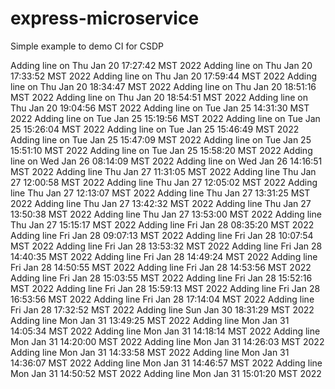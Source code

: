 # express-microservice

Simple example to demo CI for CSDP

Adding line on Thu Jan 20 17:27:42 MST 2022
Adding line on Thu Jan 20 17:33:52 MST 2022
Adding line on Thu Jan 20 17:59:44 MST 2022
Adding line on Thu Jan 20 18:34:47 MST 2022
Adding line on Thu Jan 20 18:51:16 MST 2022
Adding line on Thu Jan 20 18:54:51 MST 2022
Adding line on Thu Jan 20 19:04:56 MST 2022
Adding line on Tue Jan 25 14:31:30 MST 2022
Adding line on Tue Jan 25 15:19:56 MST 2022
Adding line on Tue Jan 25 15:26:04 MST 2022
Adding line on Tue Jan 25 15:46:49 MST 2022
Adding line on Tue Jan 25 15:47:09 MST 2022
Adding line on Tue Jan 25 15:51:10 MST 2022
Adding line on Tue Jan 25 15:58:20 MST 2022
Adding line on Wed Jan 26 08:14:09 MST 2022
Adding line on Wed Jan 26 14:16:51 MST 2022
Adding line Thu Jan 27 11:31:05 MST 2022
Adding line Thu Jan 27 12:00:58 MST 2022
Adding line Thu Jan 27 12:05:02 MST 2022
Adding line Thu Jan 27 12:13:07 MST 2022
Adding line Thu Jan 27 13:31:25 MST 2022
Adding line Thu Jan 27 13:42:32 MST 2022
Adding line Thu Jan 27 13:50:38 MST 2022
Adding line Thu Jan 27 13:53:00 MST 2022
Adding line Thu Jan 27 15:15:17 MST 2022
Adding line Fri Jan 28 08:35:20 MST 2022
Adding line Fri Jan 28 09:07:13 MST 2022
Adding line Fri Jan 28 10:07:54 MST 2022
Adding line Fri Jan 28 13:53:32 MST 2022
Adding line Fri Jan 28 14:40:35 MST 2022
Adding line Fri Jan 28 14:49:24 MST 2022
Adding line Fri Jan 28 14:50:55 MST 2022
Adding line Fri Jan 28 14:53:56 MST 2022
Adding line Fri Jan 28 15:03:55 MST 2022
Adding line Fri Jan 28 15:52:16 MST 2022
Adding line Fri Jan 28 15:59:13 MST 2022
Adding line Fri Jan 28 16:53:56 MST 2022
Adding line Fri Jan 28 17:14:04 MST 2022
Adding line Fri Jan 28 17:32:52 MST 2022
Adding line Sun Jan 30 18:31:29 MST 2022
Adding line Mon Jan 31 13:49:25 MST 2022
Adding line Mon Jan 31 14:05:34 MST 2022
Adding line Mon Jan 31 14:18:14 MST 2022
Adding line Mon Jan 31 14:20:00 MST 2022
Adding line Mon Jan 31 14:26:03 MST 2022
Adding line Mon Jan 31 14:33:58 MST 2022
Adding line Mon Jan 31 14:36:07 MST 2022
Adding line Mon Jan 31 14:46:57 MST 2022
Adding line Mon Jan 31 14:50:52 MST 2022
Adding line Mon Jan 31 15:01:20 MST 2022
